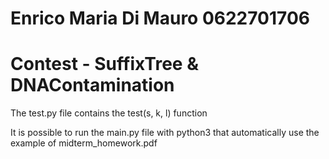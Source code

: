 # Enrico Maria Di Mauro 0622701706

# Contest - SuffixTree & DNAContamination

The test.py file contains the test(s, k, l) function

It is possible to run the main.py file with python3 that automatically use the example of midterm_homework.pdf